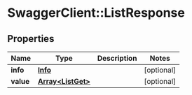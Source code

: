# SwaggerClient::ListResponse

## Properties
Name | Type | Description | Notes
------------ | ------------- | ------------- | -------------
**info** | [**Info**](Info.md) |  | [optional] 
**value** | [**Array&lt;ListGet&gt;**](ListGet.md) |  | [optional] 


